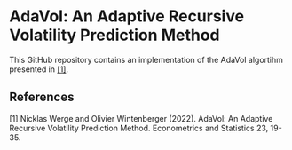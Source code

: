 # AdaVol: An Adaptive Recursive Volatility Prediction Method

This GitHub repository contains an implementation of the AdaVol algortihm presented in [[1]](#1).

## References
<a id="1">[1]</a> 
Nicklas Werge and Olivier Wintenberger (2022). 
AdaVol: An Adaptive Recursive Volatility Prediction Method.
Econometrics and Statistics 23, 19-35.
